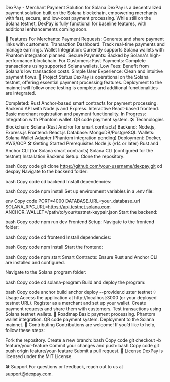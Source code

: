 DexPay - Merchant Payment Solution for Solana
DexPay is a decentralized payment solution built on the Solana blockchain, empowering merchants with fast, secure, and low-cost payment processing. While still on the Solana testnet, DexPay is fully functional for baseline features, with additional enhancements coming soon.

🌟 Features
For Merchants:
Payment Requests: Generate and share payment links with customers.
Transaction Dashboard: Track real-time payments and manage earnings.
Wallet Integration: Currently supports Solana wallets with Phantom integration planned.
Secure Payments: Backed by Solana's high-performance blockchain.
For Customers:
Fast Payments: Complete transactions using supported Solana wallets.
Low Fees: Benefit from Solana's low transaction costs.
Simple User Experience: Clean and intuitive payment flows.
🚧 Project Status
DexPay is operational on the Solana testnet, offering essential payment processing features. Deployment to the mainnet will follow once testing is complete and additional functionalities are integrated.

Completed:
Rust Anchor-based smart contracts for payment processing.
Backend API with Node.js and Express.
Interactive React-based frontend.
Basic merchant registration and payment functionality.
In Progress:
Integration with Phantom wallet.
QR code payment system.
🛠 Technologies
Blockchain: Solana (Rust Anchor for smart contracts)
Backend: Node.js, Express.js
Frontend: React.js
Database: MongoDB/PostgreSQL
Wallets: Solana Wallet Adapter (Phantom integration pending)
Deployment: Docker, AWS/GCP
🛠 Getting Started
Prerequisites
Node.js (v14 or later)
Rust and Anchor CLI (for Solana smart contracts)
Solana CLI (configured for the testnet)
Installation
Backend Setup:
Clone the repository:

bash
Copy code
git clone https://github.com/your-username/dexpay.git
cd dexpay
Navigate to the backend folder:

bash
Copy code
cd backend
Install dependencies:

bash
Copy code
npm install
Set up environment variables in a .env file:

env
Copy code
PORT=4000
DATABASE_URL=your_database_url
SOLANA_RPC_URL=https://api.testnet.solana.com
ANCHOR_WALLET=/path/to/your/testnet-keypair.json
Start the backend:

bash
Copy code
npm run dev
Frontend Setup:
Navigate to the frontend folder:

bash
Copy code
cd frontend
Install dependencies:

bash
Copy code
npm install
Start the frontend:

bash
Copy code
npm start
Smart Contracts:
Ensure Rust and Anchor CLI are installed and configured.

Navigate to the Solana program folder:

bash
Copy code
cd solana-program
Build and deploy the program:

bash
Copy code
anchor build
anchor deploy --provider.cluster testnet
💡 Usage
Access the application at http://localhost:3000 (or your deployed testnet URL).
Register as a merchant and set up your wallet.
Create payment requests and share them with customers.
Test transactions using Solana testnet wallets.
📅 Roadmap
 Basic payment processing.
 Phantom wallet integration.
 QR code payment system.
 Deployment to the Solana mainnet.
🤝 Contributing
Contributions are welcome! If you’d like to help, follow these steps:

Fork the repository.
Create a new branch:
bash
Copy code
git checkout -b feature/your-feature
Commit your changes and push:
bash
Copy code
git push origin feature/your-feature
Submit a pull request.
📜 License
DexPay is licensed under the MIT License.

🛠 Support
For questions or feedback, reach out to us at support@dexpay.com.
